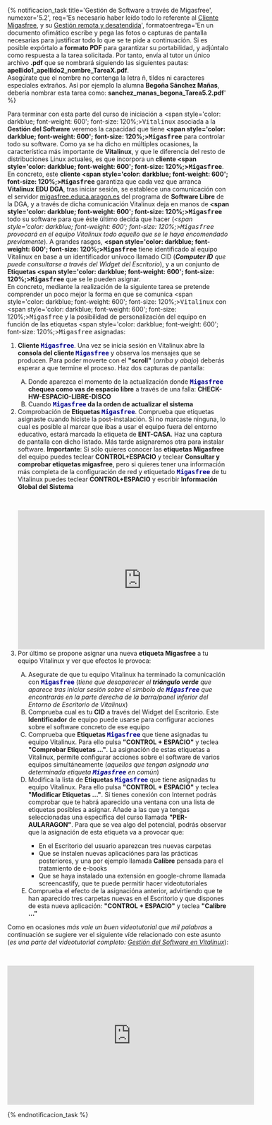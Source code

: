 {% notificacion_task title='Gestión de Software a través de Migasfree',
numexer='5.2',
req='Es necesario haber leído todo lo referente al <a href="./Parte_5-Cliente_migasfree.html">Cliente Migasfree</a>, y su <a href="./Parte_5-Gestion_del_software_mediante_migasfree.html">Gestión remota y desatendida</a>',
formatoentrega='En un documento ofimático escribe y pega las fotos o capturas de pantalla necesarias para justificar todo lo que se te pide a continuación. Si es posible expórtalo a <b>formato PDF</b> para garantizar su portabilidad, y adjúntalo como respuesta a la tarea solicitada. Por tanto, envía al tutor un único archivo <b>.pdf</b> que se nombrará siguiendo las siguientes pautas: <b>apellido1_apellido2_nombre_TareaX.pdf</b>.
<br>
Asegúrate que el nombre no contenga la letra ñ, tildes ni caracteres especiales extraños. Así por ejemplo la alumna <b>Begoña Sánchez Mañas</b>, debería nombrar esta tarea como: <b>sanchez_manas_begona_Tarea5.2.pdf</b>' %}

Para terminar con esta parte del curso de iniciación a <span style='color: darkblue; font-weight: 600'; font-size: 120%;><tt>Vitalinux</tt></span> asociada a la <b>Gestión del Software</b> veremos la capacidad que tiene <b><span style='color: darkblue; font-weight: 600'; font-size: 120%;><tt>Migasfree</tt></span></b> para controlar todo su software.  Como ya se ha dicho en múltiples ocasiones, la característica más importante de <b>Vitalinux</b>, y que le diferencia del resto de distribuciones Linux actuales, es que incorpora un <b>cliente <span style='color: darkblue; font-weight: 600'; font-size: 120%;><tt>Migasfree</tt></span></b>.  En concreto, este <b>cliente <span style='color: darkblue; font-weight: 600'; font-size: 120%;><tt>Migasfree</tt></span></b> garantiza que cada vez que arranca <b>Vitalinux EDU DGA</b>, tras iniciar sesión, se establece una comunicación con el servidor <a href="http://migasfree.educa.aragon.es">migasfree.educa.aragon.es</a> del programa de <b>Software Libre</b> de la DGA, y a través de dicha comunicación Vitalinux deja en manos de <b><span style='color: darkblue; font-weight: 600'; font-size: 120%;><tt>Migasfree</tt></span></b> todo su software para que éste último decida que hacer (<i><span style='color: darkblue; font-weight: 600'; font-size: 120%;><tt>Migasfree</tt></span> provocará en el equipo Vitalinux todo aquello que se le haya encomendado previamente</i>).  A grandes rasgos, <b><span style='color: darkblue; font-weight: 600'; font-size: 120%;><tt>Migasfree</tt></span></b> tiene identificado al equipo Vitalinux en base a un identificador unívoco llamado CID (<i><b>Computer ID</b> que puede consultarse a través del Widget del Escritorio</i>), y a un conjunto de <b>Etiquetas <span style='color: darkblue; font-weight: 600'; font-size: 120%;><tt>Migasfree</tt></span></b> que se le pueden asignar.
<br>
En concreto, mediante la realización de la siguiente tarea se pretende comprender un poco mejor la forma en que se comunica <span style='color: darkblue; font-weight: 600'; font-size: 120%;><tt>Vitalinux</tt></span> con <span style='color: darkblue; font-weight: 600'; font-size: 120%;><tt>Migasfree</tt></span> y la posibilidad de personalización del equipo en función de las etiquetas <span style='color: darkblue; font-weight: 600'; font-size: 120%;><tt>Migasfree</tt></span> asignadas:

<ol>
<li>
<b>Cliente <span style='color: darkblue; font-weight: 600'; font-size: 120%;><tt>Migasfree</tt></span></b>. Una vez se inicia sesión en Vitalinux abre la <b>consola del cliente <span style='color: darkblue; font-weight: 600'; font-size: 120%;><tt>Migasfree</tt></span></b> y observa los mensajes que se producen. Para poder moverte con el <b>"scroll"</b> (<i>arriba y abajo</i>) deberás esperar a que termine el proceso. Haz dos capturas de pantalla:
</li>
    <ol type="A">
    <li>
    Donde aparezca el momento de la actualización donde <b><span style='color: darkblue; font-weight: 600'; font-size: 120%;><tt>Migasfree</tt></span> chequea como vas de espacio libre</b> a través de una falla: <b>CHECK-HW-ESPACIO-LIBRE-DISCO</b>
    </li>
    <li>
    Cuando <b><span style='color: darkblue; font-weight: 600'; font-size: 120%;><tt>Migasfree</tt></span> da la orden de actualizar el sistema</b>
    </li>
    </ol>

<li>
Comprobación de <b>Etiquetas <span style='color: darkblue; font-weight: 600'; font-size: 120%;><tt>Migasfree</tt></span></b>. Comprueba que etiquetas asignaste cuando hiciste la post-instalación. Si no marcaste ninguna, lo cual es posible al marcar que ibas a usar el equipo fuera del entorno educativo, estará marcada la etiqueta de <b>ENT-CASA</b>. Haz una captura de pantalla con dicho listado. Más tarde asignaremos otra para instalar software.  <b>Importante</b>: Si sólo quieres conocer las <b>etiquetas Migasfree</b> del equipo puedes teclear <b>CONTROL+ESPACIO</b> y teclear <b>Consultar y comprobar etiquetas migasfree</b>, pero si quieres tener una información más completa de la configuración de red y etiquetado <span style='color: darkblue; font-weight: 600'; font-size: 120%;><tt>Migasfree</tt></span> de tu Vitalinux puedes teclear <b>CONTROL+ESPACIO</b> y escribir <b>Información Global del Sistema</b>
</li>

<br><div style='text-align: center;'>
<iframe width='560' height='315' src='https://www.youtube.com/embed/MiPYmOzlN4g' frameborder='0' allow='autoplay; encrypted-media' allowfullscreen></iframe>
</div>

<li>
Por último se propone asignar una nueva <b>etiqueta Migasfree</b> a tu equipo Vitalinux y ver que efectos le provoca:
</li>
<ol type="A">
<li>
Asegurate de que tu equipo Vitalinux ha terminado la comunicación con <span style='color: darkblue; font-weight: 600'; font-size: 120%;><tt>Migasfree</tt></span> (<i>tiene que desaparecer el <b>triángulo verde</b> que aparece tras iniciar sesión sobre el símbolo de <b><span style='color: darkblue; font-weight: 600'; font-size: 120%;><tt>Migasfree</tt></span></b> que encontrarás en la parte derecha de la barra/panel inferior del Entorno de Escritorio de Vitalinux</i>)
</li>
<li>
Comprueba cual es tu <b>CID</b> a través del Widget del Escritorio.  Este <b>Identificador</b> de equipo puede usarse para configurar acciones sobre el software concreto de ese equipo
</li>
<li>
Comprueba que <b>Etiquetas <span style='color: darkblue; font-weight: 600'; font-size: 120%;><tt>Migasfree</tt></span></b> que tiene asignadas tu equipo Vitalinux. Para ello pulsa <b>"CONTROL + ESPACIO"</b> y teclea <b>"Comprobar Etiquetas ..."</b>.  La asignación de estas etiquetas a Vitalinux, permite configurar acciones sobre el software de varios equipos simultáneamente (<i>aquellos que tengan asignada una determinada etiqueta <span style='color: darkblue; font-weight: 600'; font-size: 120%;><tt>Migasfree</tt></span> en común</i>) <li> Modifica la lista de <b>Etiquetas <span style='color: darkblue; font-weight: 600'; font-size: 120%;><tt>Migasfree</tt></span></b> que tiene asignadas tu equipo Vitalinux. Para ello pulsa <b>"CONTROL + ESPACIO"</b> y teclea <b>"Modificar Etiquetas ..."</b>.  Si tienes conexión con Internet podrás comprobar que te habrá aparecido una ventana con una lista de etiquetas posibles a asignar.  Añade a las que ya tengas seleccionadas una específica del curso llamada <b>"PER-AULARAGON"</b>.  Para que se vea algo del potencial, podrás observar que la asignación de esta etiqueta va a provocar que:
</li>
    <ul>
    <li>
    En el Escritorio del usuario aparezcan tres nuevas carpetas
    </li>
    <li>
    Que se instalen nuevas aplicaciónes para las prácticas posteriores, y una por ejemplo llamada <b>Calibre</b> pensada para el tratamiento de e-books
    </li>
    <li>
    Que se haya instalado una extensión en google-chrome llamada screencastify, que te puede permitir hacer videotutoriales
    </li>
    </ul>
<li>
Comprueba el efecto de la asignacióna anterior, advirtiendo que te han aparecido tres carpetas nuevas en el Escritorio y que dispones de esta nueva aplicación: <b>"CONTROL + ESPACIO"</b> y teclea <b>"Calibre ..."</b>
</li>

</ol>

</ol>

Como en ocasiones <i>más vale un buen videotutorial que mil palabras</i> a continuación se sugiere ver el siguiente víde  relacionado con este asunto (<i>es una parte del videotutorial completo: <a href="https://www.youtube.com/watch?v=8tBh8yz1FHY%7C">Gestión del Software en Vitalinux</a></i>):

<br><div style='text-align: center;'>
<iframe width='560' height='315' src='https://www.youtube.com/embed/KDsCDPKLDko' frameborder='0' allow='autoplay; encrypted-media' allowfullscreen></iframe>
</div>


{% endnotificacion_task %}
